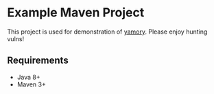 # Example Maven Project

This project is used for demonstration of [yamory](https://yamory.io).
Please enjoy hunting vulns!

## Requirements

- Java 8+
- Maven 3+
